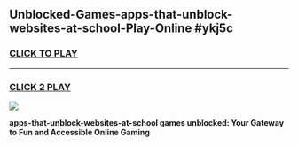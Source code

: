 
## Unblocked-Games-apps-that-unblock-websites-at-school-Play-Online #ykj5c
<h3>
<a href="https://news.freeplayer.one?title=apps-that-unblock-websites-at-school&ref=3">CLICK TO PLAY</a></h3>
<hr>

<h3>
<a href="https://news.freeplayer.one?title=apps-that-unblock-websites-at-school&ref=3">CLICK 2 PLAY</a>
  
</h3>

<a href="https://news.freeplayer.one?title=apps-that-unblock-websites-at-school&ref=3"><img src="https://clearcache.store/games.png"></a>


**apps-that-unblock-websites-at-school games unblocked: Your Gateway to Fun and Accessible Online Gaming**
